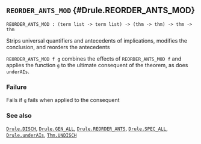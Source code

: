 ## `REORDER_ANTS_MOD` {#Drule.REORDER_ANTS_MOD}


```
REORDER_ANTS_MOD : (term list -> term list) -> (thm -> thm) -> thm -> thm
```



Strips universal quantifiers and antecedents of implications,
modifies the conclusion, and reorders the antecedents


`REORDER_ANTS_MOD f g` combines the effects of `REORDER_ANTS_MOD f`
and applies the function `g` to the ultimate consequent of the
theorem, as does `underAIs`.

### Failure

Fails if `g` fails when applied to the consequent

### See also

[`Drule.DISCH`](#Drule.DISCH), [`Drule.GEN_ALL`](#Drule.GEN_ALL), [`Drule.REORDER_ANTS`](#Drule.REORDER_ANTS), [`Drule.SPEC_ALL`](#Drule.SPEC_ALL), [`Drule.underAIs`](#Drule.underAIs), [`Thm.UNDISCH`](#Thm.UNDISCH)

